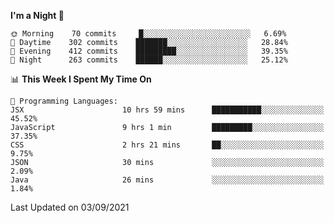 <!--START_SECTION:waka-->
**I'm a Night 🦉** 

```text
🌞 Morning    70 commits     █░░░░░░░░░░░░░░░░░░░░░░░░   6.69% 
🌆 Daytime    302 commits    ███████░░░░░░░░░░░░░░░░░░   28.84% 
🌃 Evening    412 commits    █████████░░░░░░░░░░░░░░░░   39.35% 
🌙 Night      263 commits    ██████░░░░░░░░░░░░░░░░░░░   25.12%

```


📊 **This Week I Spent My Time On** 

```text
💬 Programming Languages: 
JSX                      10 hrs 59 mins      ███████████░░░░░░░░░░░░░░   45.52% 
JavaScript               9 hrs 1 min         █████████░░░░░░░░░░░░░░░░   37.35% 
CSS                      2 hrs 21 mins       ██░░░░░░░░░░░░░░░░░░░░░░░   9.75% 
JSON                     30 mins             ░░░░░░░░░░░░░░░░░░░░░░░░░   2.09% 
Java                     26 mins             ░░░░░░░░░░░░░░░░░░░░░░░░░   1.84%

```


 Last Updated on 03/09/2021
<!--END_SECTION:waka-->
